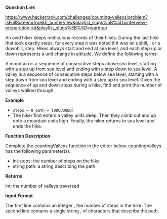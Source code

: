 **Question Link**

https://www.hackerrank.com/challenges/counting-valleys/problem?isFullScreen=true&h_l=interview&playlist_slugs%5B%5D=interview-preparation-kit&playlist_slugs%5B%5D=warmup

An avid hiker keeps meticulous records of their hikes. During the last hike that took exactly  steps, for every step it was noted if it was an uphill, , or a downhill,  step. Hikes always start and end at sea level, and each step up or down represents a  unit change in altitude. We define the following terms:

A mountain is a sequence of consecutive steps above sea level, starting with a step up from sea level and ending with a step down to sea level.
A valley is a sequence of consecutive steps below sea level, starting with a step down from sea level and ending with a step up to sea level.
Given the sequence of up and down steps during a hike, find and print the number of valleys walked through.

**Example**
- `steps = 8 path = [DDUUUUDD]`
- The hiker first enters a valley  units deep. Then they climb out and up onto a mountain  units high. Finally, the hiker returns to sea level and ends the hike.

**Function Description**

Complete the countingValleys function in the editor below.
countingValleys has the following parameter(s):
- int steps: the number of steps on the hike
- string path: a string describing the path

**Returns**

int: the number of valleys traversed

**Input Format**

The first line contains an integer , the number of steps in the hike.
The second line contains a single string , of  characters that describe the path.